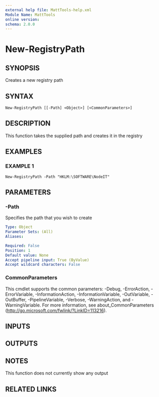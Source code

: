 ```yaml
---
external help file: MattTools-help.xml
Module Name: MattTools
online version:
schema: 2.0.0
---
```


# New-RegistryPath

## SYNOPSIS
Creates a new registry path

## SYNTAX

```
New-RegistryPath [[-Path] <Object>] [<CommonParameters>]
```

## DESCRIPTION
This function takes the supplied path and creates it in the registry

## EXAMPLES

### EXAMPLE 1
```
New-RegistryPath -Path "HKLM:\SOFTWARE\NodeIT"
```

## PARAMETERS

### -Path
Specifies the path that you wish to create

```yaml
Type: Object
Parameter Sets: (All)
Aliases:

Required: False
Position: 1
Default value: None
Accept pipeline input: True (ByValue)
Accept wildcard characters: False
```

### CommonParameters
This cmdlet supports the common parameters: -Debug, -ErrorAction, -ErrorVariable, -InformationAction, -InformationVariable, -OutVariable, -OutBuffer, -PipelineVariable, -Verbose, -WarningAction, and -WarningVariable.
For more information, see about_CommonParameters (http://go.microsoft.com/fwlink/?LinkID=113216).

## INPUTS

## OUTPUTS

## NOTES
This function does not currently show any output

## RELATED LINKS
